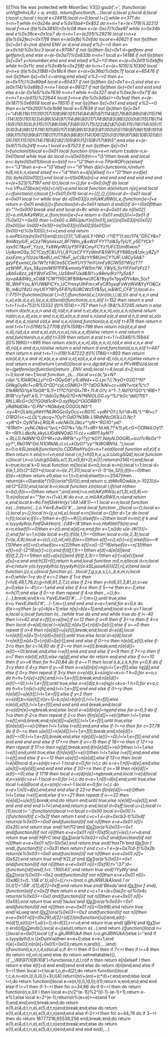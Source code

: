 ([[This file was protected with MoonSec V3]]):gsub('.+', (function(a) _unVlgfmhvLRJ = a; end)); return(function(h,...)local o;local y;local d;local t;local c;local r;local e=24915;local n=0;local l={};while n<371 do n=n+1;while n<0x24e and e%0x10a4<0x852 do n=n+1 e=(e+179)%32212 local f=n+e if(e%0x3810)>0x1c08 then e=(e-0xc7)%0xe97 while n<0x34b and e%0x39ce<0x1ce7 do n=n+1 e=(e*201)%29216 local t=n+e if(e%0x2fec)<0x17f6 then e=(e*0xfb)%0xfda local e=40621 if not l[e]then l[e]=0x1 d=(not d)and _ENV or d;end elseif e%2~=0 then e=(e+0x1d)%0x3cc3 local e=97067 if not l[e]then l[e]=0x1 d=getfenv and getfenv();end else e=(e-0x3a7)%0x833b n=n+1 local e=14188 if not l[e]then l[e]=0x1 y=tonumber;end end end elseif e%2~=0 then e=(e+0x2d1)%0xbffa while n<0x11c and e%0x4b1e<0x258f do n=n+1 e=(e+1015)%10300 local d=n+e if(e%0x3188)>0x18c4 then e=(e+0x36a)%0xbc7f local e=65476 if not l[e]then l[e]=0x1 c=string;end elseif e%2~=0 then e=(e+0x17c)%0x89a4 local e=85437 if not l[e]then l[e]=0x1 o={};end else e=(e*0x114)%0x66b3 n=n+1 local e=98127 if not l[e]then l[e]=0x1 end end end else e=(e-0x1a5)%0x7639 n=n+1 while n<0x327 and e%0xe3e<0x71f do n=n+1 e=(e*415)%22644 local f=n+e if(e%0x3d5e)>=0x1eaf then e=(e-0x187)%0x6958 local e=78510 if not l[e]then l[e]=0x1 end elseif e%2~=0 then e=(e*0x200)%0x1b96 local e=57639 if not l[e]then l[e]=0x1 r="\4\8\116\111\110\117\109\98\101\114\84\80\97\114\82\79\80\99\0\6\115\116\114\105\110\103\4\99\104\97\114\86\80\117\74\90\83\98\120\0\6\115\116\114\105\110\103\3\115\117\98\109\73\85\107\75\122\82\87\0\6\115\116\114\105\110\103\4\98\121\116\101\85\117\108\99\103\83\81\100\0\5\116\97\98\108\101\6\99\111\110\99\97\116\111\111\80\98\85\114\106\120\0\5\116\97\98\108\101\6\105\110\115\101\114\116\82\82\105\85\112\108\117\89\5";end else e=(e-0x97)%0x2d1f n=n+1 local e=87523 if not l[e]then l[e]=0x1 t=function(t)local e=0x01 local function l(n)e=e+n return t:sub(e-n,e-0x01)end while true do local n=l(0x01)if(n=="\5")then break end local e=c.byte(l(0x01))local e=l(e)if n=="\2"then e=o.TParROPc(e)elseif n=="\3"then e=e~="\0"elseif n=="\6"then d[e]=function(e,n)return h(8,nil,h,n,e)end elseif n=="\4"then e=d[e]elseif n=="\0"then e=d[e][l(c.byte(l(0x01)))];end local n=l(0x08)o[n]=e end end end end end end end e=(e+523)%7197 end t(r);local n={};for e=0x0,0xff do local l=o.VPuJZSbx(e);n[e]=l;n[l]=e;end local function a(e)return n[e];end local c=(function(r,c)local f,l=0x01,0x10 local n={{},{},{}}local d=-0x01 local e=0x01 local t=r while true do n[0x03][o.mIUkKzRW(c,e,(function()e=f+e return e-0x01 end)())]=(function()d=d+0x01 return d end)()if d==(0x0f)then d=""l=0x000 break end end local d=#c while e<d+0x01 do n[0x02][l]=o.mIUkKzRW(c,e,(function()e=f+e return e-0x01 end)())l=l+0x01 if l%0x02==0x00 then l=0x00 o.RRiUpluY(n[0x01],(a((((n[0x03][n[0x02][0x00]]or 0x00)*0x10)+(n[0x03][n[0x02][0x01]]or 0x00)+t)%0x100)));t=r+t;end end return o.ooPbUrjx(n[0x01])end);t(c(231,"UEvp)LY>NhD :r?(E?"));t(c(174,"G5CY&x?8mWzylUF_xCzz?Wylolxxzl_8F?Wm_y&xWzFYY??zl&5y?yUY_y5E?YCk?xyx5C?&yxF_Yzzz_Yx8WylWUyY5FF&CmyFCYz?UFCD/m8lxkm?Uy8zmOSy_5C?CzyfC&UYU_8YUzCFYYzWmF_&5WYUfY88llzy&!zlx;y8Zy?zxxFzm_y?0zzo?&e8U_mC?8xF_jyC{8zYY88UmCY?UlF;U8Cy5A&?gzyFExxmU_0x?W?_zY8Clm5CCmYUYY?mYUmFy8ClW55?WzzT??yzWWF_Xyx_5&yzmlW5l?FlF&xmmlyYW5m?W_Y8ly5_5xYlFFlxFzFz2_?y&b5x8zz_z&YWzFx5?m_Uz58mFUxd&8l?>y88my8!z??y5z&?xy+p&&8Wy_xCl8&_?CW??ll5C8F89l&mxUfC&?8yy5x?pyxDYx&m_5(x?W_WbFYzu_&YUW&FlCYx_UCYmxyUlhFm<xFyC85yxqFxWzWVl&YyYO&Cx8l_m&U?_8zU myU5Y?8l?y5F8?ly5U8CWz5Y&5yl_lx&WC_CF8"));local e=(-7751+(function()local t,l=0,1;(function(d,e,l,n)n(l(n,l,l,d),l(n and n,e,n and n,e),e(e,d,e,e),l(e,e,e,d))end)(function(e,o,n,d)if t>152 then return e end t=t+1 l=(l+753)%13332 if(l%1514)>=757 then l=(l-184)%37245 return n else return d(e(n,e,o,n and d),n(d,n,d and n,e),d(e,n,e,n),o(o,o,n,o))end return n(d(n,e,e,d),e(e,o and n,e,d),e(n,e,d and e,n)and e(e,d and d,n,d and o),o(o and d,e,d,n)and o(d,e and o,e,n))end,function(o,e,d,n)if t>478 then return n end t=t+1 l=(l*766)%27708 if(l%1598)<799 then return n(e(d,e,d and o,d),n(d,d,e and e,o),e(n,n,n,e),n(e,e,e,d))else return n end return n end,function(n,o,e,d)if t>339 then return d end t=t+1 l=(l*346)%15944 if(l%1990)>=995 then return e(e(n,e,e,n),d(e,n,o,n),n(d,e and e,n,e and d),n(d,e and d,o,n))else return o end return d end,function(d,o,n,e)if t>447 then return n end t=t+1 l=(l*19)%47222 if(l%1786)<=893 then return e(e(d,d,n,e and o),e(e,e,e and o,e),e(d,e,e,d and d),n(o,o,n,n))else return n end return n end)return l;end)())local a=o.dgcbKzne or o.PFvWBVJd;local le=(getfenv)or(function()return _ENV end);local r=4;local d=2;local t=3;local ne=1;local function _(s,...)local u=c(e,"p+N?cdyl.^L1GkROkLLyl^cG+OOyGd^.y1LdlNd++G.Lyc?J;?kyO+O2G?^N?GNkgOyRc1+cRl1LO^GO^cyLcGN6O+11^?dOG1kNl+cc+ldN?+rck?L^c?01kRRl1G^lyk?leGR^1Ll1+1??C?Gl^Gl+7R+.11.R.O?c lr^1-.?.Nd?O?GO^L^RlB+?Rl1R^cy?yd?.k1L.1^^ddcGy1NyG?O+N?NNlOLGG.cy^?Lt^k*Gc^ddO?lS?RN.LlRcG+OO?GOldl1cR+O.ayfNyO^GGORRl1?yRdlNdOlk+^O.PN^=NGkdyd,OGGOLNG^1 .cy+R+OLkhLylNHYNLRlGGcGyOcc+cRG1C.+ydN^O1.L1cl^dl+RL^L^^Rl+c?O1RQ1+c+cLOL^Lykcq+?Oy1^.GdO?N3Rk.L1lRdNNcOlGLLO.Nc?+yR^G+.OyN?d+LRGLR.+dcNkOLGkLv^^yN+^RG1O^.yd?^81Rd1+..yyNLOkkvL^lycL+GO?k+^dy.?1+dR+1d.ldL??_:k?LylLcG+OONklLOy1?R++Rl1l.LdkcN_kkyLLlGd*NNOdG.11.cc++dRl11.kyN??+.RLLG.NdNN^O.G1^Rl+cd+lRR1k^+y??y}^kG1?.NdyN.OOGRL+lccl?cRkGs^?yy?^_RkO1N^Od.N1ORkNLcl.cL+kOyG?^yy^?kWORN1d..");local n=0;o.kSLjaseA(function()o.CDDRwhYu()n=n+1 end)local function e(l,e)if e then return n end;n=l+n;end local l,n,f=h(0,h,e,u,o.UulcgSQd);local function c()local l,n=o.UulcgSQd(u,e(1,3),e(5,6)+2);e(2);return(n*256)+l;end;local k=true;local k=0 local function m()local d=n();local e=n();local t=1;local d=(l(e,1,20)*(2^32))+d;local n=l(e,21,31);local e=((-1)^l(e,32));if(n==0)then if(d==k)then return e*0;else n=1;t=0;end;elseif(n==2047)then return(d==0)and(e*(1/0))or(e*(0/0));end;return o.zbMvROwA(e,n-1023)*(t+(d/(2^52)));end;local b=n;local function z(n)local l;if(not n)then n=b();if(n==0)then return'';end;end;l=o.mIUkKzRW(u,e(1,3),e(5,6)+n-1);e(n)local e=""for n=(1+k),#l do e=e..o.mIUkKzRW(l,n,n)end return e;end;local k=#o.FmfQvkHn(y('\49.\48'))~=1 local e=n;local function ee(...)return{...},o.YwvEJtwG('#',...)end local function _()local u={};local e={};local y={};local h={y,u,nil,e};local e=n()local a={}for d=1,e do local l=f();local e;if(l==1)then e=(f()~=#{});elseif(l==2)then local n=m();if k and o.tyyydylh(o.FmfQvkHn(n),'.(\48+)$')then n=o.HoKtbhTb(n);end e=n;elseif(l==0)then e=z();end;a[d]=e;end;for e=1,n()do u[e-(#{1})]=_();end;for u=1,n()do local e=f();if(l(e,1,1)==0)then local o=l(e,2,3);local f=l(e,4,6);local e={c(),c(),nil,nil};if(o==0)then e[t]=c();e[r]=c();elseif(o==#{1})then e[t]=n();elseif(o==s[2])then e[t]=n()-(2^16)elseif(o==s[3])then e[t]=n()-(2^16)e[r]=c();end;if(l(f,1,1)==1)then e[d]=a[e[d]]end if(l(f,2,2)==1)then e[t]=a[e[t]]end if(l(f,3,3)==1)then e[r]=a[e[r]]end y[u]=e;end end;h[3]=f();return h;end;local function m(l,n,e)local d=n;local d=e;return y(o.tyyydylh(o.tyyydylh(({o.kSLjaseA(l)})[2],n),e))end local function j(z,e,u)local function p(...)local f,g,y,p,s,l,c,_,b,k,m,n;local e=0;while-1<e do if e<=2 then if 1>e then f=h(6,48,1,76,z);g=h(6,61,2,7,z);else if 2>e then y=h(6,51,3,81,z);s=ee p=0;else l=-41;c=-1;end end else if 4<e then if 5~=e then e=-2;else n=h(7);end else if 0~=e then repeat if 4>e then _={};b={...};break;end;k=o.YwvEJtwG('#',...)-1;m={};until true;else k=o.YwvEJtwG('#',...)-1;m={};end end end e=e+1;end;for e=0,k do if(e>=y)then _[e-y]=b[e+1];else n[e]=b[e+1];end;end;local e=k-y+1 local e;local o;local function h(...)while true do end end while true do if l<-40 then l=l+42 end e=f[l];o=e[ne];if o<12 then if o<6 then if 3<=o then if 4>o then local d=e[d];local l=n[e[t]];n[d+1]=l;n[d]=l[e[r]];else if o~=0 then repeat if o>4 then n[e[d]]=u[e[t]];break;end;local d=e[d];local l=n[e[t]];n[d+1]=l;n[d]=l[e[r]];until true;else local d=e[d];local l=n[e[t]];n[d+1]=l;n[d]=l[e[r]];end end else if 0>=o then n(e[d],e[t]);else if-2<o then for c=14,60 do if 2~=o then l=e[t];break;end;n[e[d]]=(e[t]~=0);break;end;else l=e[t];end end end else if o<9 then if 7<=o then if o>7 then n(e[d],e[t]);else n[e[d]]();end else do return end;end else if o>=10 then if o>=6 then for h=20,84 do if o~=11 then local o,b,z,k,h;for y=0,6 do if 2<y then if 4<y then if y~=6 then o=e[d]n[o]=n[o](a(n,o+1,c))l=l+1;e=f[l];else n[e[d]]();end else if 0<y then repeat if 3<y then o=e[d]z,k=s(n[o](a(n,o+1,e[t])))c=k+o-1 h=0;for e=o,c do h=h+1;n[e]=z[h];end;l=l+1;e=f[l];break;end;n[e[d]]=(e[t]~=0);l=l+1;e=f[l];until true;else o=e[d]z,k=s(n[o](a(n,o+1,e[t])))c=k+o-1 h=0;for e=o,c do h=h+1;n[e]=z[h];end;l=l+1;e=f[l];end end else if 0>=y then n[e[d]]=u[e[t]];l=l+1;e=f[l];else if y<2 then o=e[d];b=n[e[t]];n[o+1]=b;n[o]=b[e[r]];l=l+1;e=f[l];else n(e[d],e[t]);l=l+1;e=f[l];end end end end break;end;local e=e[d]n[e]=n[e](a(n,e+1,c))break;end;else local e=e[d]n[e]=n[e](a(n,e+1,c))end else for o=0,3 do if 1<o then if-2<o then repeat if 2<o then if(n[e[d]]==e[r])then l=l+1;else l=e[t];end;break;end;n[e[d]]=u[e[t]];l=l+1;e=f[l];until true;else if(n[e[d]]==e[r])then l=l+1;else l=e[t];end;end else if-1~=o then for c=37,78 do if 0~=o then u[e[t]]=n[e[d]];l=l+1;e=f[l];break;end;n[e[d]]=(e[t]~=0);l=l+1;e=f[l];break;end;else n[e[d]]=(e[t]~=0);l=l+1;e=f[l];end end end end end end else if 17>=o then if o>=15 then if 16<=o then if 12<=o then repeat if 17>o then n[e[d]]();break;end;if(n[e[d]]==e[r])then l=l+1;else l=e[t];end;until true;else if(n[e[d]]==e[r])then l=l+1;else l=e[t];end;end else l=e[t];end else if o<=12 then u[e[t]]=n[e[d]];else if 13<o then local l=e[d]local d,e=s(n[l](a(n,l+1,e[t])))c=e+l-1 local e=0;for l=l,c do e=e+1;n[l]=d[e];end;else u[e[t]]=n[e[d]];end end end else if 20>=o then if o<=18 then n[e[d]]=(e[t]~=0);else if 17<o then repeat if o>19 then local e=e[d]n[e]=n[e](a(n,e+1,c))break;end;local l=e[d]local d,e=s(n[l](a(n,l+1,e[t])))c=e+l-1 local e=0;for l=l,c do e=e+1;n[l]=d[e];end;until true;else local l=e[d]local d,e=s(n[l](a(n,l+1,e[t])))c=e+l-1 local e=0;for l=l,c do e=e+1;n[l]=d[e];end;end end else if 22>o then if(n[e[d]]==e[r])then l=l+1;else l=e[t];end;else if o>=21 then repeat if o~=22 then n[e[d]]=u[e[t]];break;end;do return end;until true;else n[e[d]]=u[e[t]];end end end end end l=1+l;end;end;return p end;local d=0xff;local u={};local r=(1);local t='';(function(n)local l=n local c=0x00 local e=0x00 l={(function(t)if c>0x2f then return t end c=c+1 e=(e+0xcb3-t)%0x4f return(e%0x03==0x0 and(function(l)if not n[l]then e=e+0x01 n[l]=(0x35);end return true end)'IehTQ'and l[0x2](0x165+t))or(e%0x03==0x1 and(function(l)if not n[l]then e=e+0x01 n[l]=(0xf5);u[r]=le();r=r+d;end return true end)'HjFrC'and l[0x3](t+0xab))or(e%0x03==0x2 and(function(l)if not n[l]then e=e+0x01 n[l]=(0x5e);end return true end)'hoxTh'and l[0x1](t+0x2e1))or t end),(function(f)if c>0x31 then return f end c=c+1 e=(e+0x7cd-f)%0x2b return(e%0x03==0x0 and(function(l)if not n[l]then e=e+0x01 n[l]=(0x52);end return true end)'KZLzt'and l[0x1](0x202+f))or(e%0x03==0x1 and(function(l)if not n[l]then e=e+0x01 n[l]=(0xf9);t='\37';d={function()d()end};t=t..'\100\43';end return true end)'IYyWy'and l[0x2](f+0xff))or(e%0x03==0x2 and(function(l)if not n[l]then e=e+0x01 n[l]=(0xd6);t={t..'\58 a',t};u[r]=_();r=r+((not o.ghJRWUkA)and 1 or 0);t[1]='\58'..t[1];d[2]=0xff;end return true end)'Bbsdu'and l[0x3](f+0x122))or f end),(function(o)if c>0x2f then return o end c=c+1 e=(e+0xe2c-o)%0x4c return(e%0x03==0x0 and(function(l)if not n[l]then e=e+0x01 n[l]=(0x55);end return true end)'twJus'and l[0x3](0x165+o))or(e%0x03==0x1 and(function(l)if not n[l]then e=e+0x01 n[l]=(0x98);end return true end)'eLueq'and l[0x2](o+0x1bf))or(e%0x03==0x2 and(function(l)if not n[l]then e=e+0x01 n[l]=(0x29);d[2]=(d[2]*(m(function()u()end,a(t))-m(d[1],a(t))))+1;u[r]={};d=d[2];r=r+d;end return true end)'gBrHj'and l[0x1](o+0x16b))or o end)}l[0x2](0x1eae)end){};local e=j(a(u));return e(...);end return _((function()local n={}local e=0x01;local l;if o.ghJRWUkA then l=o.ghJRWUkA(_)else l=''end if o.tyyydylh(l,o.UxDyeVia)then e=e+0;else e=e+1;end n[e]=0x02;n[n[e]+0x01]=0x03;return n;end)(),...)end)((function(l,e,n,t,d,o)local o;if 4<=l then if 5<l then if 7<=l then if l==8 then do return n(l,nil,n);end else do return setmetatable({},{['__\99\97\108\108']=function(e,t,d,l,n)if n then return e[n]elseif l then return e else e[t]=d end end})end end else do return d[n]end;end else if 5~=l then local l=t;local t,o,d=d(2);do return function()local r,c,e,n=e(n,l(l,l),l(l,l)+3);l(4);return(n*t)+(e*o)+(c*d)+r;end;end;else local l=t;do return function()local e=e(n,l(l,l),l(l,l));l(1);return e;end;end;end end else if l<=1 then if-1~=l then for o=34,66 do if 0~=l then do return function(n,e,l)if l then local e=(n/2^(e-1))%2^((l-1)-(e-1)+1);return e-e%1;else local e=2^(e-1);return(n%(e+e)>=e)and 1 or 0;end;end;end;break;end;do return e(1),e(4,d,t,n,e),e(5,d,t,n)end;break;end;else do return e(1),e(4,d,t,n,e),e(5,d,t,n)end;end else if-2<=l then for o=44,78 do if 3~=l then do return 16777216,65536,256 end;break;end;do return e(1),e(4,d,t,n,e),e(5,d,t,n)end;break;end;else do return e(1),e(4,d,t,n,e),e(5,d,t,n)end;end end end end),...)
